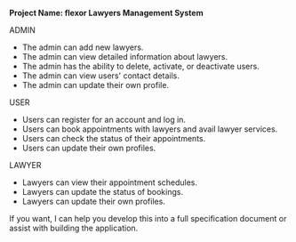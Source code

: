 
**Project Name: flexor Lawyers Management System**

ADMIN
- The admin can add new lawyers.
- The admin can view detailed information about lawyers.
- The admin has the ability to delete, activate, or deactivate users.
- The admin can view users' contact details.
- The admin can update their own profile.

USER
- Users can register for an account and log in.
- Users can book appointments with lawyers and avail lawyer services.
- Users can check the status of their appointments.
- Users can update their own profiles.

LAWYER
- Lawyers can view their appointment schedules.
- Lawyers can update the status of bookings.
- Lawyers can update their own profiles.

If you want, I can help you develop this into a full specification document or assist with building the application.
